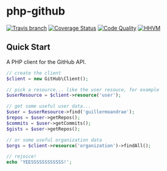 # php-github
[![Travis branch](https://img.shields.io/travis/guillermoandrae/php-github.svg?style=flat)](https://travis-ci.org/guillermoandrae/php-github) [![Coverage Status](http://img.shields.io/scrutinizer/coverage/g/guillermoandrae/php-github.svg?style=flat)](https://scrutinizer-ci.com/g/guillermoandrae/php-github/?branch=master) [![Code Quality](http://img.shields.io/scrutinizer/g/guillermoandrae/php-github.svg?style=flat)](https://scrutinizer-ci.com/g/guillermoandrae/php-github/?branch=master) [![HHVM](https://img.shields.io/hhvm/guillermoandrae/php-github.svg?style=flat)](https://img.shields.io/hhvm/guillermoandrae/php-github.svg?style=flat)



## Quick Start
A PHP client for the GitHub API.

```php
// create the client
$client = new GitHub\Client();

// pick a resource... like the user resouce, for example
$userResource = $client->resource('user');

// get some useful user data...
$user = $userResource->find('guillermoandrae');
$repos = $user->getRepos();
$commits = $user->getCommits();
$gists = $user->getRepos();

// or some useful organization data
$orgs = $client->resource('organization')->findAll();

// rejoice!
echo 'YEESSSSSSSSSSSS!';
```
